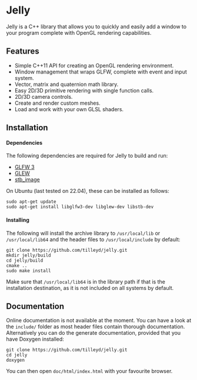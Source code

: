 # Jelly

Jelly is a C++ library that allows you to quickly and easily add a window to
your program complete with OpenGL rendering capabilities.

## Features

- Simple C++11 API for creating an OpenGL rendering environment.
- Window management that wraps GLFW, complete with event and input system.
- Vector, matrix and quaternion math library.
- Easy 2D/3D primitive rendering with single function calls.
- 2D/3D camera controls.
- Create and render custom meshes.
- Load and work with your own GLSL shaders.

## Installation

#### Dependencies

The following dependencies are required for Jelly to build and run:

- [GLFW 3](https://www.glfw.org/)
- [GLEW](http://glew.sourceforge.net/)
- [stb_image](https://github.com/nothings/stb)

On Ubuntu (last tested on 22.04), these can be installed as follows:

```
sudo apt-get update
sudo apt-get install libglfw3-dev libglew-dev libstb-dev
```

#### Installing

The following will install the archive library to `/usr/local/lib` or
`/usr/local/lib64` and the header files to `/usr/local/include` by default:

```
git clone https://github.com/tilleyd/jelly.git
mkdir jelly/build
cd jelly/build
cmake ..
sudo make install
```

Make sure that `/usr/local/lib64` is in the library path if that is the
installation destination, as it is not included on all systems by default.

## Documentation

Online documentation is not available at the moment. You can have a look at the
`include/` folder as most header files contain thorough documentation.
Alternatively you can do the generate documentation, provided that you have
Doxygen installed:

```
git clone https://github.com/tilleyd/jelly.git
cd jelly
doxygen
```

You can then open `doc/html/index.html` with your favourite browser.
